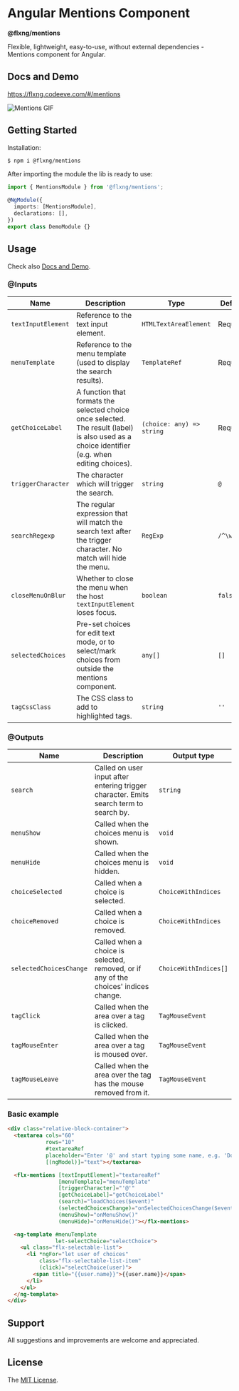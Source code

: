 
# Angular Mentions Component
**@flxng/mentions**

Flexible, lightweight, easy-to-use, without external dependencies - Mentions component for Angular.


## Docs and Demo
https://flxng.codeeve.com/#/mentions

![Mentions GIF](https://media.giphy.com/media/dgQS1JGhSVUonPzJCX/giphy.gif)


## Getting Started
Installation:
```bash
$ npm i @flxng/mentions
```

After importing the module the lib is ready to use:
```typescript
import { MentionsModule } from '@flxng/mentions';

@NgModule({
  imports: [MentionsModule],
  declarations: [],
})
export class DemoModule {}
```

## Usage
Check also [Docs and Demo](https://flxng.codeeve.com/#/mentions).

### @Inputs
Name | Description | Type | Default
--- | --- | --- | ---
`textInputElement` | Reference to the text input element. | `HTMLTextAreaElement` | Required
`menuTemplate` | Reference to the menu template (used to display the search results). | `TemplateRef` | Required
`getChoiceLabel` | A function that formats the selected choice once selected. The result (label) is also used as a choice identifier (e.g. when editing choices).  | `(choice: any) => string` | Required
`triggerCharacter` | The character which will trigger the search. | `string` | `@`
`searchRegexp` | The regular expression that will match the search text after the trigger character. No match will hide the menu. | `RegExp` | `/^\w*$/`
`closeMenuOnBlur` | Whether to close the menu when the host `textInputElement` loses focus. | `boolean` | `false`
`selectedChoices` | Pre-set choices for edit text mode, or to select/mark choices from outside the mentions component. | `any[]` | `[]`
`tagCssClass` | The CSS class to add to highlighted tags. | `string` | `''`

### @Outputs
Name | Description | Output type
--- | --- | ---
`search` | Called on user input after entering trigger character. Emits search term to search by. | `string`
`menuShow` | Called when the choices menu is shown. | `void`
`menuHide` | Called when the choices menu is hidden. | `void`
`choiceSelected` | Called when a choice is selected. | `ChoiceWithIndices`
`choiceRemoved` | Called when a choice is removed. | `ChoiceWithIndices`
`selectedChoicesChange` | Called when a choice is selected, removed, or if any of the choices' indices change. | `ChoiceWithIndices[]`
`tagClick` | Called when the area over a tag is clicked. | `TagMouseEvent`
`tagMouseEnter` | Called when the area over a tag is moused over. | `TagMouseEvent`
`tagMouseLeave` | Called when the area over the tag has the mouse removed from it. | `TagMouseEvent`

### Basic example
```html
<div class="relative-block-container">
  <textarea cols="60"
            rows="10"
            #textareaRef
            placeholder="Enter '@' and start typing some name, e.g. 'Doe'"
            [(ngModel)]="text"></textarea>

  <flx-mentions [textInputElement]="textareaRef"
                [menuTemplate]="menuTemplate"
                [triggerCharacter]="'@'"
                [getChoiceLabel]="getChoiceLabel"
                (search)="loadChoices($event)"
                (selectedChoicesChange)="onSelectedChoicesChange($event)"
                (menuShow)="onMenuShow()"
                (menuHide)="onMenuHide()"></flx-mentions>

  <ng-template #menuTemplate
               let-selectChoice="selectChoice">
    <ul class="flx-selectable-list">
      <li *ngFor="let user of choices"
          class="flx-selectable-list-item"
          (click)="selectChoice(user)">
        <span title="{{user.name}}">{{user.name}}</span>
      </li>
    </ul>
  </ng-template>
</div>
```

## Support
All suggestions and improvements are welcome and appreciated.


## License
The [MIT License](https://github.com/seidme/flxng/blob/master/LICENSE).

